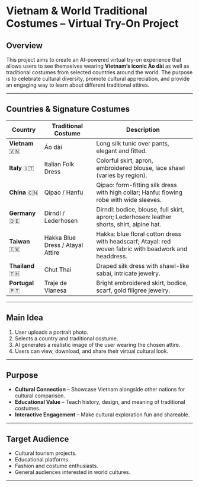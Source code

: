 # Vietnam & World Traditional Costumes – Virtual Try-On Project

## Overview
This project aims to create an AI-powered virtual try-on experience that allows users to see themselves wearing **Vietnam’s iconic Áo dài** as well as traditional costumes from selected countries around the world. The purpose is to celebrate cultural diversity, promote cultural appreciation, and provide an engaging way to learn about different traditional attires.

---

## Countries & Signature Costumes

| Country    | Traditional Costume                | Description |
|------------|------------------------------------|-------------|
| **Vietnam** 🇻🇳 | Áo dài | Long silk tunic over pants, elegant and fitted. |
| **Italy** 🇮🇹 | Italian Folk Dress | Colorful skirt, apron, embroidered blouse, lace shawl (varies by region). |
| **China** 🇨🇳 | Qipao / Hanfu | Qipao: form-fitting silk dress with high collar; Hanfu: flowing robe with wide sleeves. |
| **Germany** 🇩🇪 | Dirndl / Lederhosen | Dirndl: bodice, blouse, full skirt, apron; Lederhosen: leather shorts, shirt, alpine hat. |
| **Taiwan** 🇹🇼 | Hakka Blue Dress / Atayal Attire | Hakka: blue floral cotton dress with headscarf; Atayal: red woven fabric with beadwork and headdress. |
| **Thailand** 🇹🇭 | Chut Thai | Draped silk dress with shawl-like sabai, intricate jewelry. |
| **Portugal** 🇵🇹 | Traje de Vianesa | Bright embroidered skirt, bodice, scarf, gold filigree jewelry. |

---

## Main Idea
1. User uploads a portrait photo.
2. Selects a country and traditional costume.
3. AI generates a realistic image of the user wearing the chosen attire.
4. Users can view, download, and share their virtual cultural look.

---

## Purpose
- **Cultural Connection** – Showcase Vietnam alongside other nations for cultural comparison.
- **Educational Value** – Teach history, design, and meaning of traditional costumes.
- **Interactive Engagement** – Make cultural exploration fun and shareable.

---

## Target Audience
- Cultural tourism projects.
- Educational platforms.
- Fashion and costume enthusiasts.
- General audiences interested in world cultures.

---
